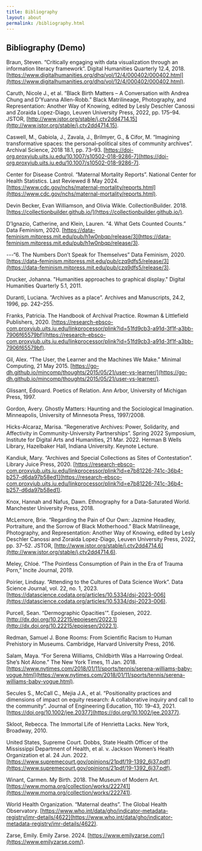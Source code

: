 ```yaml
--- 
title: Bibliography
layout: about
permalink: /bibliography.html
---
```


## Bibliography (Demo)  

Braun, Steven. “Critically engaging with data visualization through an information literacy framework”. Digital Humanities Quarterly 12.4, 2018. [https://www.digitalhumanities.org/dhq/vol/12/4/000402/000402.html](https://www.digitalhumanities.org/dhq/vol/12/4/000402/000402.html).  

Caruth, Nicole J., et al. “Black Birth Matters – A Conversation with Andrea Chung and D’Yuanna Allen-Robb.” Black Matrilineage, Photography, and Representation: Another Way of Knowing, edited by Lesly Deschler Canossi and Zoraida Lopez-Diago, Leuven University Press, 2022, pp. 175–94. JSTOR, [http://www.jstor.org/stable/j.ctv2dd4714.15](http://www.jstor.org/stable/j.ctv2dd4714.15).  

Caswell, M., Gabiola, J., Zavala, J., Brilmyer, G., & Cifor, M. “Imagining transformative spaces: the personal–political sites of community archives”. Archival Science, 2018 18.1, pp. 73–93. [https://doi-org.proxyiub.uits.iu.edu/10.1007/s10502-018-9286-7](https://doi-org.proxyiub.uits.iu.edu/10.1007/s10502-018-9286-7).  

Center for Disease Control. “Maternal Mortality Reports”. National Center for Health Statistics. Last Reviewed 8 May 2024. [https://www.cdc.gov/nchs/maternal-mortality/reports.html](https://www.cdc.gov/nchs/maternal-mortality/reports.html).   

Devin Becker, Evan Williamson, and Olivia Wikle. CollectionBuilder. 2018. [https://collectionbuilder.github.io/](https://collectionbuilder.github.io/).   

D’Ignazio, Catherine, and Klein, Lauren. “4. What Gets Counted Counts.” Data Feminism, 2020. [https://data-feminism.mitpress.mit.edu/pub/h1w0nbqp/release/3](https://data-feminism.mitpress.mit.edu/pub/h1w0nbqp/release/3).   

---“6. The Numbers Don’t Speak for Themselves” Data Feminism, 2020. [https://data-feminism.mitpress.mit.edu/pub/czq9dfs5/release/3](https://data-feminism.mitpress.mit.edu/pub/czq9dfs5/release/3).   

Drucker, Johanna. "Humanities approaches to graphical display." Digital Humanities Quarterly 5.1, 2011.  

Duranti, Luciana. “Archives as a place”. Archives and Manuscripts, 24.2, 1996, pp. 242–255.  

Franks, Patricia. The Handbook of Archival Practice. Rowman & Littlefield Publishers, 2020. [https://research-ebsco-com.proxyiub.uits.iu.edu/linkprocessor/plink?id=51fd9cb3-a91d-3f1f-a3bb-7906f65579bf](https://research-ebsco-com.proxyiub.uits.iu.edu/linkprocessor/plink?id=51fd9cb3-a91d-3f1f-a3bb-7906f65579bf).  

Gil, Alex. “The User, the Learner and the Machines We Make.” Minimal Computing, 21 May 2015. [https://go-dh.github.io/mincomp/thoughts/2015/05/21/user-vs-learner/](https://go-dh.github.io/mincomp/thoughts/2015/05/21/user-vs-learner/).  

Glissant, Édouard. Poetics of Relation. Ann Arbor, University of Michigan Press, 1997.  

Gordon, Avery. Ghostly Matters: Haunting and the Sociological Imagination. Minneapolis, University of Minnesota Press, 1997/2008.  

Hicks-Alcaraz, Marisa. “Regenerative Archives: Power, Solidarity, and Affectivity in Community-University Partnerships”. Spring 2022 Symposium, Institute for Digital Arts and Humanities, 21 Mar. 2022. Herman B Wells Library, Hazelbaker Hall, Indiana University. Keynote Lecture.   

Kandiuk, Mary. “Archives and Special Collections as Sites of Contestation”. Library Juice Press, 2020. [https://research-ebsco-com.proxyiub.uits.iu.edu/linkprocessor/plink?id=e7b81226-741c-36b4-b257-d6da97b58ed1](https://research-ebsco-com.proxyiub.uits.iu.edu/linkprocessor/plink?id=e7b81226-741c-36b4-b257-d6da97b58ed1).  

Knox, Hannah and Nafus, Dawn. Ethnography for a Data-Saturated World. Manchester University Press, 2018.  

McLemore, Brie. “Regarding the Pain of Our Own: Jazmine Headley, Portraiture, and the Sorrow of Black Motherhood.” Black Matrilineage, Photography, and Representation: Another Way of Knowing, edited by Lesly Deschler Canossi and Zoraida Lopez-Diago, Leuven University Press, 2022, pp. 37–52. JSTOR, [http://www.jstor.org/stable/j.ctv2dd4714.6](http://www.jstor.org/stable/j.ctv2dd4714.6).  

Meley, Chloé. “The Pointless Consumption of Pain in the Era of Trauma Porn,” Incite Journal, 2019.  

Poirier, Lindsay. “Attending to the Cultures of Data Science Work”. Data Science Journal, vol. 22, no. 1, 2023. [https://datascience.codata.org/articles/10.5334/dsj-2023-006](https://datascience.codata.org/articles/10.5334/dsj-2023-006).   

Purcell, Sean. “Dermographic Opacities'”. Epoiesen, 2022. [http://dx.doi.org/10.22215/epoiesen/2022.1](http://dx.doi.org/10.22215/epoiesen/2022.1).  

Redman, Samuel J. Bone Rooms: From Scientific Racism to Human Prehistory in Museums. Cambridge, Harvard University Press, 2016.  

Salam, Maya. “For Serena Williams, Childbirth Was a Harrowing Ordeal. She’s Not Alone.” The New York Times, 11 Jan. 2018. [https://www.nytimes.com/2018/01/11/sports/tennis/serena-williams-baby-vogue.html](https://www.nytimes.com/2018/01/11/sports/tennis/serena-williams-baby-vogue.html).   

Secules S., McCall C., Mejia J.A., et al. “Positionality practices and dimensions of impact on equity research: A collaborative inquiry and call to the community”. Journal of Engineering Education, 110: 19–43, 2021. [https://doi.org/10.1002/jee.20377](https://doi.org/10.1002/jee.20377).  

Skloot, Rebecca. The Immortal Life of Henrietta Lacks. New York, Broadway, 2010.  

United States, Supreme Court. Dobbs, State Health Officer of the Mississippi Department of Health, et al. v. Jackson Women’s Health Organization et al. 24 Jun. 2022. [https://www.supremecourt.gov/opinions/21pdf/19-1392_6j37.pdf](https://www.supremecourt.gov/opinions/21pdf/19-1392_6j37.pdf).   

Winant, Carmen. My Birth. 2018. The Museum of Modern Art. [https://www.moma.org/collection/works/222741](https://www.moma.org/collection/works/222741).   

World Health Organization. “Maternal deaths”. The Global Health Observatory.  [https://www.who.int/data/gho/indicator-metadata-registry/imr-details/4622](https://www.who.int/data/gho/indicator-metadata-registry/imr-details/4622).   

Zarse, Emily. Emily Zarse. 2024. [https://www.emilyzarse.com/](https://www.emilyzarse.com/).   